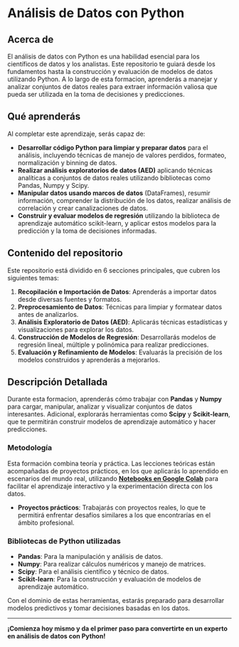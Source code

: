 # Análisis de Datos con Python

## Acerca de

El análisis de datos con Python es una habilidad esencial para los científicos de datos y los analistas. Este repositorio te guiará desde los fundamentos hasta la construcción y evaluación de modelos de datos utilizando Python. A lo largo de esta formacion, aprenderás a manejar y analizar conjuntos de datos reales para extraer información valiosa que pueda ser utilizada en la toma de decisiones y predicciones.

## Qué aprenderás

Al completar este aprendizaje, serás capaz de:

- **Desarrollar código Python para limpiar y preparar datos** para el análisis, incluyendo técnicas de manejo de valores perdidos, formateo, normalización y binning de datos.
- **Realizar análisis exploratorios de datos (AED)** aplicando técnicas analíticas a conjuntos de datos reales utilizando bibliotecas como Pandas, Numpy y Scipy.
- **Manipular datos usando marcos de datos** (DataFrames), resumir información, comprender la distribución de los datos, realizar análisis de correlación y crear canalizaciones de datos.
- **Construir y evaluar modelos de regresión** utilizando la biblioteca de aprendizaje automático scikit-learn, y aplicar estos modelos para la predicción y la toma de decisiones informadas.

## Contenido del repositorio

Este repositorio está dividido en 6 secciones principales, que cubren los siguientes temas:

1. **Recopilación e Importación de Datos**: Aprenderás a importar datos desde diversas fuentes y formatos.
2. **Preprocesamiento de Datos**: Técnicas para limpiar y formatear datos antes de analizarlos.
3. **Análisis Exploratorio de Datos (AED)**: Aplicarás técnicas estadísticas y visualizaciones para explorar los datos.
4. **Construcción de Modelos de Regresión**: Desarrollarás modelos de regresión lineal, múltiple y polinómica para realizar predicciones.
5. **Evaluación y Refinamiento de Modelos**: Evaluarás la precisión de los modelos construidos y aprenderás a mejorarlos.

## Descripción Detallada

Durante esta formacion, aprenderás cómo trabajar con **Pandas** y **Numpy** para cargar, manipular, analizar y visualizar conjuntos de datos interesantes. Adicional, explorarás herramientas como **Scipy** y **Scikit-learn**, que te permitirán construir modelos de aprendizaje automático y hacer predicciones.

### Metodología

Esta formación combina teoría y práctica. Las lecciones teóricas están acompañadas de proyectos prácticos, en los que aplicarás lo aprendido en escenarios del mundo real, utilizando [**Notebooks en Google Colab**](https://github.com/eduardoleon9010/analisis_de_datos_con_Python/blob/main/notebooks.md) para facilitar el aprendizaje interactivo y la experimentación directa con los datos.

- **Proyectos prácticos**: Trabajarás con proyectos reales, lo que te permitirá enfrentar desafíos similares a los que encontrarías en el ámbito profesional.

### Bibliotecas de Python utilizadas

- **Pandas**: Para la manipulación y análisis de datos.
- **Numpy**: Para realizar cálculos numéricos y manejo de matrices.
- **Scipy**: Para el análisis científico y técnico de datos.
- **Scikit-learn**: Para la construcción y evaluación de modelos de aprendizaje automático.

Con el dominio de estas herramientas, estarás preparado para desarrollar modelos predictivos y tomar decisiones basadas en los datos.


---

**¡Comienza hoy mismo y da el primer paso para convertirte en un experto en análisis de datos con Python!**
